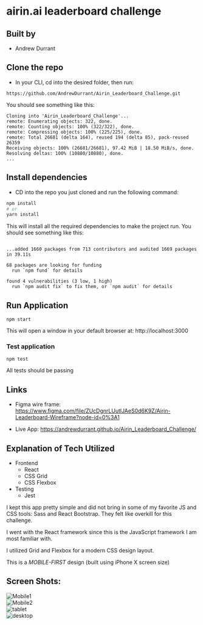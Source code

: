 # airin.ai leaderboard challenge

## Built by
- Andrew Durrant

## Clone the repo

- In your CLI, cd into the desired folder, then run: 
```
https://github.com/AndrewDurrant/Airin_Leaderboard_Challenge.git
```
You should see something like this:

```
Cloning into 'Airin_Leaderboard_Challenge'...
remote: Enumerating objects: 322, done.
remote: Counting objects: 100% (322/322), done.
remote: Compressing objects: 100% (225/225), done.
remote: Total 26681 (delta 164), reused 194 (delta 85), pack-reused 26359
Receiving objects: 100% (26681/26681), 97.42 MiB | 18.50 MiB/s, done.
Resolving deltas: 100% (10880/10880), done.
...
```
## Install dependencies

- CD into the repo you just cloned and run the following command:

```bash
npm install
# or
yarn install
```

This will install all the required dependencies to make the project run.
You should see something like this:
```

...added 1660 packages from 713 contributors and audited 1669 packages in 39.11s

68 packages are looking for funding
  run `npm fund` for details

found 4 vulnerabilities (3 low, 1 high)
  run `npm audit fix` to fix them, or `npm audit` for details
```

## Run Application
```
npm start
```
This will open a window in your default browser at:
http://localhost:3000

### Test application
```
npm test
```
All tests should be passing

## Links
- Figma wire frame: 
https://www.figma.com/file/ZUcDgnrLUutlJAeS0d6K9Z/Airin-Leaderboard-Wireframe?node-id=0%3A1

- Live App:
https://andrewdurrant.github.io/Airin_Leaderboard_Challenge/

## Explanation of Tech Utilized
- Frontend
  * React
  * CSS Grid
  * CSS Flexbox
- Testing
  * Jest

I kept this app pretty simple and did not bring in some of my favorite JS and CSS tools: Sass and React Bootstrap. They felt like overkill for this challenge.

I went with the React framework since this is the JavaScript framework I am most familiar with.

I utilized Grid and Flexbox for a modern CSS design layout.

This is a *MOBILE-FIRST* design (built using iPhone X screen size)

## Screen Shots:
![Mobile1](images/mobile1.png)<br />
![Mobile2](images/mobile2.png)<br /> 
![tablet](images/tablet.png)<br /> 
![desktop](images/desktop.png)<br /> 
